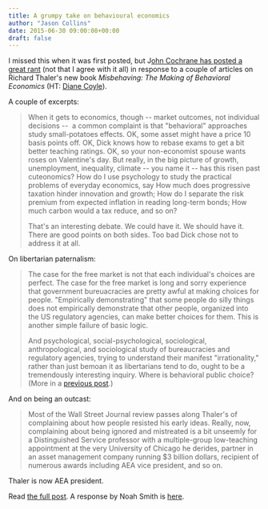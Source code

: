 ```yaml
---
title: A grumpy take on behavioural economics
author: "Jason Collins"
date: 2015-06-30 09:00:08+00:00
draft: false
---
```


I missed this when it was first posted, but J[ohn Cochrane has posted a great rant](http://johnhcochrane.blogspot.com.au/2015/05/homo-economicus-or-homo-paleas.html) (not that I agree with it all) in response to a couple of articles on Richard Thaler's new book *Misbehaving: The Making of Behavioral Economics* (HT: [Diane Coyle](http://www.enlightenmenteconomics.com/blog/index.php/2015/06/economists-behaving-badly/)).

A couple of excerpts:

>When it gets to economics, though -- market outcomes, not individual decisions --  a common complaint is that "behavioral" approaches study small-potatoes effects. OK, some asset might have a price 10 basis points off. OK, Dick knows how to rebase exams to get a bit better teaching ratings. OK, so your non-economist spouse wants roses on Valentine's day. But really, in the big picture of growth, unemployment, inequality, climate -- you name it -- has this risen past cuteonomics? How do I use psychology to study the practical problems of everyday economics, say How much does progressive taxation hinder innovation and growth; How do I separate the risk premium from expected inflation in reading long-term bonds; How much carbon would a tax reduce, and so on?
>
>That's an interesting debate. We could have it. We should have it. There are good points on both sides. Too bad Dick chose not to address it at all.

On libertarian paternalism:

>The case for the free market is not that each individual's choices are perfect. The case for the free market is long and sorry experience that government bureuacracies are pretty awful at making choices for people. "Empirically demonstrating" that some people do silly things does not empirically demonstrate that other people, organized into the US regulatory agencies, can make better choices for them. This is another simple failure of basic logic.
>
>And psychological, social-psychological, sociological, anthropological, and sociological study of bureaucracies and regulatory agencies, trying to understand their manifest "irrationality," rather than just bemoan it as libertarians tend to do, ought to be a tremendously interesting inquiry. Where is behavioral public choice? (More in a [previous post](http://johnhcochrane.blogspot.com/2014/11/behavioral-political-economy.html).)

And on being an outcast:

>Most of the Wall Street Journal review passes along Thaler's of complaining about how people resisted his early ideas. Really, now, complaining about being ignored and mistreated is a bit unseemly for a Distinguished Service professor with a multiple-group low-teaching appointment at the very University of Chicago he derides, partner in an asset management company running $3 billion dollars, recipient of numerous awards including AEA vice president, and so on.

Thaler is now AEA president.

Read [the full post](http://johnhcochrane.blogspot.com.au/2015/05/homo-economicus-or-homo-paleas.html). A response by Noah Smith is [here](http://www.bloombergview.com/articles/2015-06-01/a-dose-of-psychology-does-economics-field-some-good).
